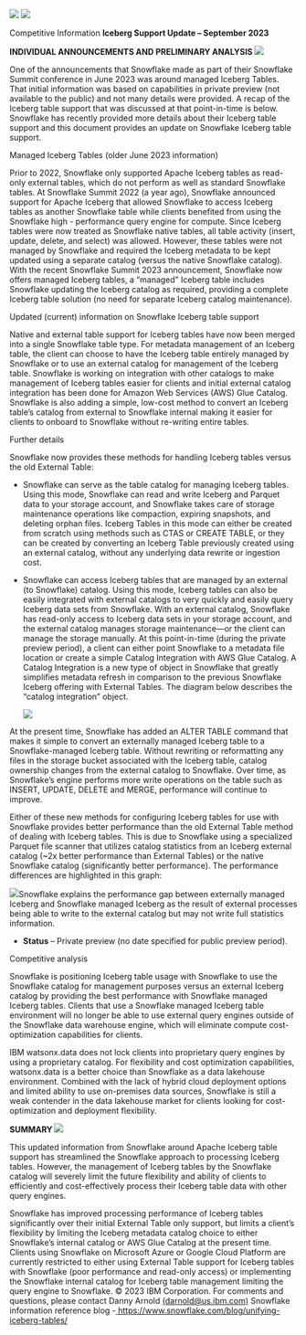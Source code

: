 ﻿![](Aspose.Words.e2a024e3-bd10-47fe-a3dd-fd3c58d4c8c1.001.png) ![](Aspose.Words.e2a024e3-bd10-47fe-a3dd-fd3c58d4c8c1.002.png)

Competitive Information **Iceberg Support Update – September 2023**

**INDIVIDUAL ANNOUNCEMENTS AND PRELIMINARY ANALYSIS** ![](Aspose.Words.e2a024e3-bd10-47fe-a3dd-fd3c58d4c8c1.003.png)

One of the announcements that Snowflake made as part of their Snowflake Summit conference in June 2023 was around managed Iceberg Tables. That initial information was based on capabilities in private preview (not available to the public) and not many details were provided. A recap of the Iceberg table support that was discussed at that point-in-time is below. Snowflake has recently provided more details about their Iceberg table support and this document provides an update on Snowflake Iceberg table support. 

Managed Iceberg Tables (older June 2023 information)

Prior to 2022, Snowflake only supported Apache Iceberg tables as read-only external tables, which do not perform as well as standard Snowflake tables. At Snowflake Summit 2022 (a year ago), Snowflake announced support for Apache Iceberg that allowed Snowflake to access Iceberg tables as another Snowflake table while clients benefited from using the Snowflake high - performance query engine for compute. Since Iceberg tables were now treated as Snowflake native tables, all table activity (insert, update, delete, and select) was allowed. However, these tables were not managed by Snowflake and required the Iceberg metadata to be kept updated using a separate catalog (versus the native Snowflake catalog). With the recent Snowflake Summit 2023 announcement, Snowflake now offers managed Iceberg tables, a “managed” Iceberg table includes Snowflake updating the Iceberg catalog as required, providing a complete Iceberg table solution (no need for separate Iceberg catalog maintenance).

Updated (current) information on Snowflake Iceberg table support

Native and external table support for Iceberg tables have now been merged into a single Snowflake table type. For metadata management of an Iceberg table, the client can choose to have the Iceberg table entirely managed by Snowflake or to use an external catalog for management of the Iceberg table. Snowflake is working on integration with other catalogs to make management of Iceberg tables easier for clients and initial external catalog integration has been done for Amazon Web Services (AWS) Glue Catalog. Snowflake is also adding a simple, low-cost method to convert an Iceberg table’s catalog from external to Snowflake internal making it easier for clients to onboard to Snowflake without re-writing entire tables. 

Further details 

Snowflake now provides these methods for handling Iceberg tables versus the old External Table: 

- Snowflake can serve as the table catalog for managing Iceberg tables. Using this mode, Snowflake can read and write Iceberg and Parquet data to your storage account, and Snowflake takes care of storage maintenance operations like compaction, expiring snapshots, and deleting orphan files. Iceberg Tables in this mode can either be created from scratch using methods such as CTAS or CREATE TABLE, or they can be created by converting an Iceberg Table previously created using an external catalog, without any underlying data rewrite or ingestion cost. 
- Snowflake can access Iceberg tables that are managed by an external (to Snowflake) catalog. Using this mode, Iceberg tables can also be easily integrated with external catalogs to very quickly and easily query Iceberg data sets from Snowflake. With an external catalog, Snowflake has read-only access to Iceberg data sets in your storage account, and the external catalog manages storage maintenance—or the client can manage the storage manually. At this point-in-time (during the private preview period), a client can either point Snowflake to a metadata file location or create a simple Catalog Integration with AWS Glue Catalog. A Catalog Integration is a new type of object in Snowflake that greatly simplifies metadata refresh in comparison to the previous Snowflake Iceberg offering with External Tables.  The diagram below describes the “catalog integration” object. 

  ![](Aspose.Words.e2a024e3-bd10-47fe-a3dd-fd3c58d4c8c1.004.jpeg)

At the present time, Snowflake has added an ALTER TABLE command that makes it simple to convert an externally managed Iceberg table to a Snowflake-managed Iceberg table. Without rewriting or reformatting any files in the storage bucket associated with the Iceberg table, catalog ownership changes from the external catalog to Snowflake. Over time, as Snowflake’s engine performs more write operations on the table such as INSERT, UPDATE, DELETE and MERGE, performance will continue to improve. 

Either of these new methods for configuring Iceberg tables for use with Snowflake provides better performance than the old External Table method of dealing with Iceberg tables. This is due to Snowflake using a specialized Parquet file scanner that utilizes catalog statistics from an Iceberg external catalog (~2x better performance than External Tables) or the native Snowflake catalog (significantly better performance). The performance differences are highlighted in this graph:

![](Aspose.Words.e2a024e3-bd10-47fe-a3dd-fd3c58d4c8c1.005.jpeg)Snowflake explains the performance gap between externally managed Iceberg and Snowflake managed Iceberg as the result of external processes being able to write to the external catalog but may not write full statistics information.

- **Status** – Private preview (no date specified for public preview period).

Competitive analysis 

Snowflake is positioning Iceberg table usage with Snowflake to use the Snowflake catalog for management purposes versus an external Iceberg catalog by providing the best performance with Snowflake managed Iceberg tables. Clients that use a Snowflake managed Iceberg table environment will no longer be able to use external query engines outside of the Snowflake data warehouse engine, which will eliminate compute cost-optimization capabilities for clients.

IBM watsonx.data does not lock clients into proprietary query engines by using a proprietary catalog. For flexibility and cost optimization capabilities, watsonx.data is a better choice than Snowflake as a data lakehouse environment. Combined with the lack of hybrid cloud deployment options and limited ability to use on-premises data sources, Snowflake is still a weak contender in the data lakehouse market for clients looking for cost-optimization and deployment flexibility.

**SUMMARY ![](Aspose.Words.e2a024e3-bd10-47fe-a3dd-fd3c58d4c8c1.006.png)**

This updated information from Snowflake around Apache Iceberg table support has streamlined the Snowflake approach to processing Iceberg tables. However, the management of Iceberg tables by the Snowflake catalog will severely limit the future flexibility and ability of clients to efficiently and cost-effectively process their Iceberg table data with other query engines.

Snowflake has improved processing performance of Iceberg tables significantly over their initial External Table only support, but limits a client’s flexibility by limiting the Iceberg metadata catalog choice to either Snowflake’s internal catalog or AWS Glue Catalog at the present time. Clients using Snowflake on Microsoft Azure or Google Cloud Platform are currently restricted to either using External Table support for Iceberg tables with Snowflake (poor performance and read-only access) or implementing the Snowflake internal catalog for Iceberg table management limiting the query engine to Snowflake.
© 2023 IBM Corporation. For comments and questions, please contact Danny Arnold [(darnold@us.ibm.com)](mailto:darnold@us.ibm.com) Snowflake information reference blog -[ https://www.snowflake.com/blog/unifying-iceberg-tables/ ](https://www.snowflake.com/blog/unifying-iceberg-tables/)
